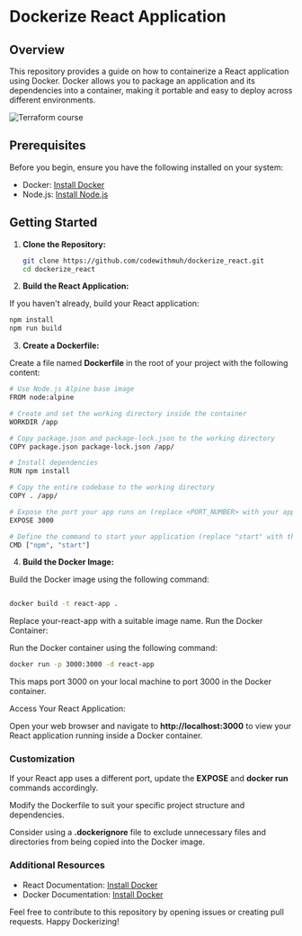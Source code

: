 # Dockerize React Application

## Overview

This repository provides a guide on how to containerize a React application using Docker. Docker allows you to package an application and its dependencies into a container, making it portable and easy to deploy across different environments.

![Terraform course](https://github.com/codewithmuh/dockerize_react/assets/51082957/8bc53f54-3a61-4232-b363-a75811d7834a)

## Prerequisites

Before you begin, ensure you have the following installed on your system:

- Docker: [Install Docker](https://docs.docker.com/get-docker/)
- Node.js: [Install Node.js](https://nodejs.org/)

## Getting Started

1. **Clone the Repository:**

   ```bash
   git clone https://github.com/codewithmuh/dockerize_react.git
   cd dockerize_react
   ```
   
2. **Build the React Application:**

If you haven't already, build your React application:

   ```bash
   npm install
   npm run build
   ```
   
3. **Create a Dockerfile:**

Create a file named **Dockerfile** in the root of your project with the following content:


 ```bash
# Use Node.js Alpine base image
FROM node:alpine

# Create and set the working directory inside the container
WORKDIR /app

# Copy package.json and package-lock.json to the working directory
COPY package.json package-lock.json /app/

# Install dependencies
RUN npm install

# Copy the entire codebase to the working directory
COPY . /app/

# Expose the port your app runs on (replace <PORT_NUMBER> with your app's actual port)
EXPOSE 3000

# Define the command to start your application (replace "start" with the actual command to start your app)
CMD ["npm", "start"]
```

4. **Build the Docker Image:**

Build the Docker image using the following command:

```bash

docker build -t react-app .
```
Replace your-react-app with a suitable image name.
Run the Docker Container:

Run the Docker container using the following command:

```bash
docker run -p 3000:3000 -d react-app

```

This maps port 3000 on your local machine to port 3000 in the Docker container.

Access Your React Application:

Open your web browser and navigate to **http://localhost:3000** to view your React application running inside a Docker container.

### Customization

If your React app uses a different port, update the **EXPOSE** and **docker run** commands accordingly.

Modify the Dockerfile to suit your specific project structure and dependencies.

Consider using a **.dockerignore** file to exclude unnecessary files and directories from being copied into the Docker image.

### Additional Resources

- React Documentation: [Install Docker](https://docs.docker.com/get-docker/)
- Docker Documentation: [Install Docker](https://react.dev/)

Feel free to contribute to this repository by opening issues or creating pull requests. Happy Dockerizing!
